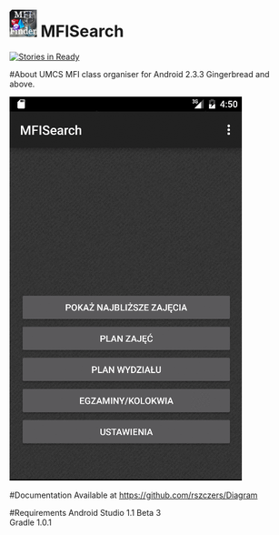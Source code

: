 ![presentation](app/src/main/res/drawable-mdpi/ic_launcher.png) MFISearch
=========

[![Stories in Ready](https://badge.waffle.io/PrzyjacielePrzyrody/MFISearch.png?label=ready&title=Ready)](http://waffle.io/PrzyjacielePrzyrody/MFISearch)

#About
UMCS MFI class organiser for Android 2.3.3 Gingerbread and above.

![presentation](./github/animation.gif)

#Documentation
Available at https://github.com/rszczers/Diagram

#Requirements
Android Studio 1.1 Beta 3   
Gradle 1.0.1
